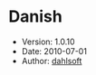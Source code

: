 Danish
======

* Version: 1.0.10
* Date: 2010-07-01
* Author: [dahlsoft](http://sourceforge.net/users/dahlsoft/)
